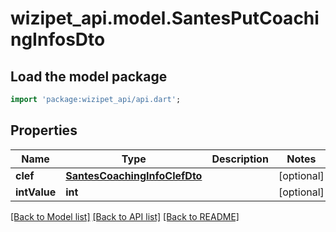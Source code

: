 # wizipet_api.model.SantesPutCoachingInfosDto

## Load the model package
```dart
import 'package:wizipet_api/api.dart';
```

## Properties
Name | Type | Description | Notes
------------ | ------------- | ------------- | -------------
**clef** | [**SantesCoachingInfoClefDto**](SantesCoachingInfoClefDto.md) |  | [optional] 
**intValue** | **int** |  | [optional] 

[[Back to Model list]](../README.md#documentation-for-models) [[Back to API list]](../README.md#documentation-for-api-endpoints) [[Back to README]](../README.md)


